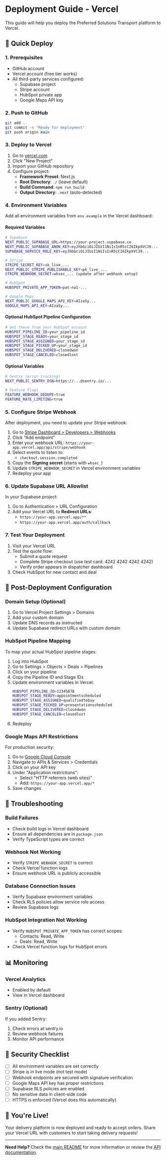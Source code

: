 # Deployment Guide - Vercel

This guide will help you deploy the Preferred Solutions Transport platform to Vercel.

## 🚀 Quick Deploy

### 1. Prerequisites
- GitHub account
- Vercel account (free tier works)
- All third-party services configured:
  - Supabase project
  - Stripe account
  - HubSpot private app
  - Google Maps API key

### 2. Push to GitHub
```bash
git add .
git commit -m "Ready for deployment"
git push origin main
```

### 3. Deploy to Vercel

1. Go to [vercel.com](https://vercel.com)
2. Click "New Project"
3. Import your GitHub repository
4. Configure project:
   - **Framework Preset**: Next.js
   - **Root Directory**: `./` (leave default)
   - **Build Command**: `npm run build`
   - **Output Directory**: `.next` (auto-detected)

### 4. Environment Variables

Add all environment variables from `env.example` in the Vercel dashboard:

#### Required Variables
```bash
# Supabase
NEXT_PUBLIC_SUPABASE_URL=https://your-project.supabase.co
NEXT_PUBLIC_SUPABASE_ANON_KEY=eyJhbGciOiJIUzI1NiIsInR5cCI6IkpXVCJ9...
SUPABASE_SERVICE_ROLE_KEY=eyJhbGciOiJIUzI1NiIsInR5cCI6IkpXVCJ9...

# Stripe
STRIPE_SECRET_KEY=sk_live_...
NEXT_PUBLIC_STRIPE_PUBLISHABLE_KEY=pk_live_...
STRIPE_WEBHOOK_SECRET=whsec_... (update after webhook setup)

# HubSpot
HUBSPOT_PRIVATE_APP_TOKEN=pat-na1-...

# Google Maps
NEXT_PUBLIC_GOOGLE_MAPS_API_KEY=AIzaSy...
GOOGLE_MAPS_API_KEY=AIzaSy...
```

#### Optional HubSpot Pipeline Configuration
```bash
# Get these from your HubSpot account
HUBSPOT_PIPELINE_ID=your_pipeline_id
HUBSPOT_STAGE_READY=your_stage_id
HUBSPOT_STAGE_ASSIGNED=your_stage_id
HUBSPOT_STAGE_PICKED_UP=your_stage_id
HUBSPOT_STAGE_DELIVERED=closedwon
HUBSPOT_STAGE_CANCELED=closedlost
```

#### Optional Variables
```bash
# Sentry (error tracking)
NEXT_PUBLIC_SENTRY_DSN=https://...@sentry.io/...

# Feature Flags
FEATURE_WEBHOOK_DEDUPE=true
FEATURE_RATE_LIMITING=true
```

### 5. Configure Stripe Webhook

After deployment, you need to update your Stripe webhook:

1. Go to [Stripe Dashboard > Developers > Webhooks](https://dashboard.stripe.com/webhooks)
2. Click "Add endpoint"
3. Enter your webhook URL: `https://your-app.vercel.app/api/stripe/webhook`
4. Select events to listen to:
   - `checkout.session.completed`
5. Copy the **Signing secret** (starts with `whsec_`)
6. Update `STRIPE_WEBHOOK_SECRET` in Vercel environment variables
7. Redeploy your app

### 6. Update Supabase URL Allowlist

In your Supabase project:
1. Go to Authentication > URL Configuration
2. Add your Vercel URL to **Redirect URLs**:
   - `https://your-app.vercel.app/**`
   - `https://your-app.vercel.app/auth/callback`

### 7. Test Your Deployment

1. Visit your Vercel URL
2. Test the quote flow:
   - Submit a quote request
   - Complete Stripe checkout (use test card: 4242 4242 4242 4242)
   - Verify order appears in dispatcher dashboard
3. Check HubSpot for new contact and deal

## 🔧 Post-Deployment Configuration

### Domain Setup (Optional)
1. Go to Vercel Project Settings > Domains
2. Add your custom domain
3. Update DNS records as instructed
4. Update Supabase redirect URLs with custom domain

### HubSpot Pipeline Mapping

To map your actual HubSpot pipeline stages:

1. Log into HubSpot
2. Go to Settings > Objects > Deals > Pipelines
3. Click on your pipeline
4. Copy the Pipeline ID and Stage IDs
5. Update environment variables in Vercel:
   ```bash
   HUBSPOT_PIPELINE_ID=12345678
   HUBSPOT_STAGE_READY=appointmentscheduled
   HUBSPOT_STAGE_ASSIGNED=qualifiedtobuy
   HUBSPOT_STAGE_PICKED_UP=presentationscheduled
   HUBSPOT_STAGE_DELIVERED=closedwon
   HUBSPOT_STAGE_CANCELED=closedlost
   ```
6. Redeploy

### Google Maps API Restrictions

For production security:
1. Go to [Google Cloud Console](https://console.cloud.google.com)
2. Navigate to APIs & Services > Credentials
3. Click on your API key
4. Under "Application restrictions":
   - Select "HTTP referrers (web sites)"
   - Add: `https://your-app.vercel.app/*`
5. Save changes

## 🐛 Troubleshooting

### Build Failures
- Check build logs in Vercel dashboard
- Ensure all dependencies are in `package.json`
- Verify TypeScript types are correct

### Webhook Not Working
- Verify `STRIPE_WEBHOOK_SECRET` is correct
- Check Vercel function logs
- Ensure webhook URL is publicly accessible

### Database Connection Issues
- Verify Supabase environment variables
- Check RLS policies allow service role access
- Review Supabase logs

### HubSpot Integration Not Working
- Verify `HUBSPOT_PRIVATE_APP_TOKEN` has correct scopes:
  - Contacts: Read, Write
  - Deals: Read, Write
- Check Vercel function logs for HubSpot errors

## 📊 Monitoring

### Vercel Analytics
- Enabled by default
- View in Vercel dashboard

### Sentry (Optional)
If you added Sentry:
1. Check errors at sentry.io
2. Review webhook failures
3. Monitor API performance

## 🔐 Security Checklist

- [ ] All environment variables are set correctly
- [ ] Stripe is in live mode (not test mode)
- [ ] Webhook endpoints are secured with signature verification
- [ ] Google Maps API key has proper restrictions
- [ ] Supabase RLS policies are enabled
- [ ] No sensitive data in client-side code
- [ ] HTTPS is enforced (Vercel does this automatically)

## 🎉 You're Live!

Your delivery platform is now deployed and ready to accept orders. Share your Vercel URL with customers to start taking delivery requests!

---

**Need Help?** Check the [main README](./README.md) for more information or review the [API documentation](./app/api/README.md).
